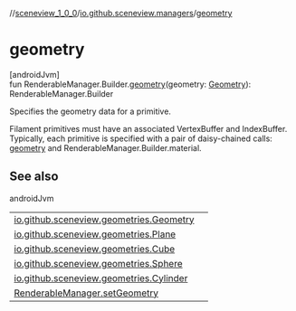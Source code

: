 //[sceneview_1_0_0](../../index.md)/[io.github.sceneview.managers](index.md)/[geometry](geometry.md)

# geometry

[androidJvm]\
fun RenderableManager.Builder.[geometry](geometry.md)(geometry: [Geometry](../io.github.sceneview.geometries/-geometry/index.md)): RenderableManager.Builder

Specifies the geometry data for a primitive.

Filament primitives must have an associated VertexBuffer and IndexBuffer. Typically, each primitive is specified with a pair of daisy-chained calls: [geometry](geometry.md) and RenderableManager.Builder.material.

## See also

androidJvm

| | |
|---|---|
| [io.github.sceneview.geometries.Geometry](../io.github.sceneview.geometries/-geometry/index.md) |  |
| [io.github.sceneview.geometries.Plane](../io.github.sceneview.geometries/-plane/index.md) |  |
| [io.github.sceneview.geometries.Cube](../io.github.sceneview.geometries/-cube/index.md) |  |
| [io.github.sceneview.geometries.Sphere](../io.github.sceneview.geometries/-sphere/index.md) |  |
| [io.github.sceneview.geometries.Cylinder](../io.github.sceneview.geometries/-cylinder/index.md) |  |
| [RenderableManager.setGeometry](set-geometry.md) |  |
